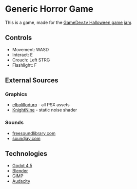 # Generic Horror Game

This is a game, made for the [GameDev.tv Halloween game jam](https://itch.io/jam/gamedevtv-halloween-jam-2025).

## Controls
- Movement: WASD
- Interact: E
- Crouch: Left STRG
- Flashlight: F

## External Sources
### Graphics 
- [elbolilloduro](https://elbolilloduro.itch.io/) - all PSX assets
- [KnightNine](https://godotshaders.com/shader/the-pain-shader/) - static noise shader

### Sounds
- [freesoundlibrary.com](https://www.freesoundslibrary.com)
- [soundjay.com](https://www.soundjay.com)

## Technologies
- [Godot 4.5](https://godotengine.org/)
- [Blender](https://www.blender.org/)
- [GIMP](https://www.gimp.org/)
- [Audacity](https://www.audacityteam.org/)
